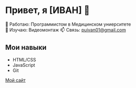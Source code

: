 # Привет, я [ИВАН] 👋  
🔭 Работаю: Программистом в Медицинском униерситете  
🌱 Изучаю: Видеомонтаж
📫 Связь: puivan01@gmail.com  

## Мои навыки  
- HTML/CSS  
- JavaScript  
- Git  

[Мой сайт](https://username.github.io)  
